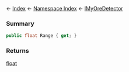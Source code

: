 ← [Index](Api-Index) ← [Namespace Index](Namespace-Index) ← [IMyOreDetector](Sandbox.ModAPI.Ingame.IMyOreDetector)

### Summary

```csharp
public float Range { get; }
```

### Returns

[float](https://docs.microsoft.com/en-us/dotnet/api/System.Single?view=netframework-4.6)

